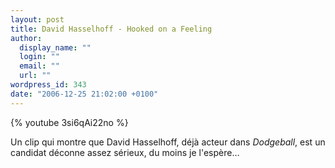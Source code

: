 ```yaml
---
layout: post
title: David Hasselhoff - Hooked on a Feeling
author:
  display_name: ""
  login: ""
  email: ""
  url: ""
wordpress_id: 343
date: "2006-12-25 21:02:00 +0100"
---
```


{% youtube 3si6qAi22no %}

Un clip qui montre que David Hasselhoff, déjà acteur dans _Dodgeball_, est un
candidat déconne assez sérieux, du moins je l'espère…
